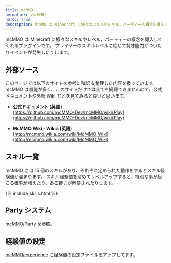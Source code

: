 ```yaml
---
title: mcMMO
permalink: /mcMMO/
noToc: true
description: mcMMO は Minecraft に様々なスキルやレベル，パーティーの概念を導入してくれるプラグインです。プレイヤーのスキルレベルに応じて特殊能力がついたりイベントが発生したりします。
---
```


mcMMO は Minecraft に様々なスキルやレベル，パーティーの概念を導入してくれるプラグインです。
プレイヤーのスキルレベルに応じて特殊能力がついたりイベントが発生したりします。

## 外部ソース
このページでは以下のサイトを参考に和訳 & 整理した内容を扱っています。
mcMMO は機能が多く、このサイトだけでは全てを網羅できませんので、公式ドキュメントや外部 Wiki などを見てみると良いと思います。

* **公式ドキュメント (英語)**<br />
[https://github.com/mcMMO-Dev/mcMMO/wiki/Play](https://github.com/mcMMO-Dev/mcMMO/wiki/Play)

* **McMMO Wiki - Wikia (英語)**<br />
[http://mcmmo.wikia.com/wiki/McMMO_Wiki](http://mcmmo.wikia.com/wiki/McMMO_Wiki)

## スキル一覧
mcMMO には 15 個のスキルがあり、それぞれ定められた動作をするとスキル経験値が溜まります。
スキル経験値を溜めてレベルアップすると、特別な事が起こる確率が増えたり、ある能力が解禁されたりします。

{% include skills.html %}

## Party システム
[mcMMO/Party](/mcMMO/party/) を参照。

## 経験値の設定
[mcMMO/experience](/mcMMO/experience) に経験値の設定ファイルをアップしてます。
